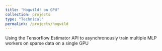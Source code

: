 ```yaml
---
title: "Hogwild! on GPU"
collection: projects
type: "Technical"
permalink: /projects/hogwild
---
```


Using the Tensorflow Estimator API to asynchronously train multiple MLP workers on sparse data on a single GPU
